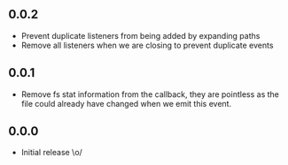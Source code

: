 ## 0.0.2
  - Prevent duplicate listeners from being added by expanding paths
  - Remove all listeners when we are closing to prevent duplicate events

## 0.0.1
  - Remove fs stat information from the callback, they are pointless as the file
    could already have changed when we emit this event.

## 0.0.0
  - Initial release \o/
